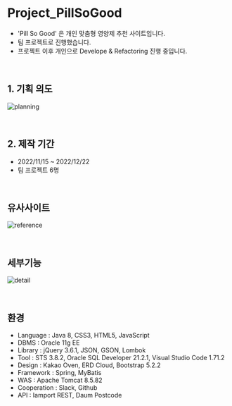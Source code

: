 # Project_PillSoGood


- 'Pill So Good' 은 개인 맞춤형 영양제 추천 사이트입니다.
- 팀 프로젝트로 진행했습니다.
- 프로젝트 이후 개인으로 Develope & Refactoring 진행 중입니다.

<br>

## 1. 기획 의도
<img src="" alt="planning"></img>

<br>

## 2. 제작 기간
- 2022/11/15 ~ 2022/12/22
- 팀 프로젝트 6명

<br>

## 유사사이트
<img src="" alt="reference"></img>

<br>

## 세부기능
<img src="" alt="detail"></img>

<br>

## 환경
- Language : Java 8, CSS3, HTML5, JavaScript
- DBMS : Oracle 11g EE
- Library : jQuery 3.6.1, JSON, GSON, Lombok
- Tool : STS 3.8.2, Oracle SQL Developer 21.2.1, Visual Studio Code 1.71.2
- Design : Kakao Oven, ERD Cloud, Bootstrap 5.2.2
- Framework : Spring, MyBatis
- WAS : Apache Tomcat 8.5.82
- Cooperation : Slack, Github
- API : Iamport REST, Daum Postcode

<br>
